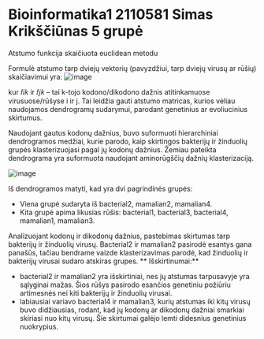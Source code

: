 # Bioinformatika1 2110581 Simas Krikščiūnas 5 grupė 

Atstumo funkcija skaičiuota euclidean metodu

Formulė atstumo tarp dviejų vektorių (pavyzdžiui, tarp dviejų virusų ar rūšių) skaičiavimui yra:
![image](https://github.com/user-attachments/assets/ce82b66f-a136-40cb-b21a-a69a266f4f12)

kur 𝑓𝑖𝑘 ir 𝑓𝑗𝑘 – tai k-tojo kodono/dikodono dažnis atitinkamuose virusuose/rūšyse i ir j. Tai leidžia gauti atstumo matricas, kurios vėliau naudojamos dendrogramų sudarymui, parodant genetinius ar evoliucinius skirtumus.

Naudojant gautus kodonų dažnius, buvo suformuoti hierarchiniai dendrogramos medžiai, kurie parodo, kaip skirtingos bakterijų ir žinduolių grupės klasterizuojasi pagal jų kodonų dažnius. Žemiau pateikta dendrograma yra suformuota naudojant aminorūgščių dažnių klasterizaciją.

![image](https://github.com/user-attachments/assets/6c2f2be0-446d-43fe-bdf8-093165e1b541)

Iš dendrogramos matyti, kad yra dvi pagrindinės grupės:

- Viena grupė sudaryta iš bacterial2, mamalian2, mamalian4.
- Kita grupė apima likusias rūšis: bacterial1, bacterial3, bacterial4, mamalian1, mamalian3.

Analizuojant kodonų ir dikodonų dažnius, pastebimas skirtumas tarp bakterijų ir žinduolių virusų. Bacterial2 ir mamalian2 pasirodė esantys gana panašūs, tačiau bendrame vaizde klasterizavimas parodė, kad žinduolių ir bakterijų virusai sudaro atskiras grupes.
**
Išskirtinumai:**
- bacterial2 ir mamalian2 yra išskirtiniai, nes jų atstumas tarpusavyje yra sąlyginai mažas. Šios rūšys pasirodo esančios genetiniu požiūriu artimesnės nei kiti bakterijų ir žinduolių virusai.
- labiausiai variavo bacterial4 ir mamalian3, kurių atstumas iki kitų virusų buvo didžiausias, rodant, kad jų kodonų ar dikodonų dažniai smarkiai skiriasi nuo kitų virusų. Šie skirtumai galėjo lemti didesnius genetinius nuokrypius.
